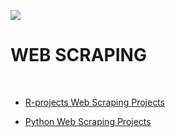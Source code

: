 ![](http://arqmain.net/RProject_Python_Logos/intro-devtools-pop-out.gif) 
# WEB SCRAPING
<br>

* [ R-projects Web Scraping Projects ](https://github.com/arqmain/WEB_SCRAPING/tree/master/R_Web_Scraping)

* [ Python Web Scraping Projects ](https://github.com/arqmain/WEB_SCRAPING/tree/master/Python_Web_Scraping)

